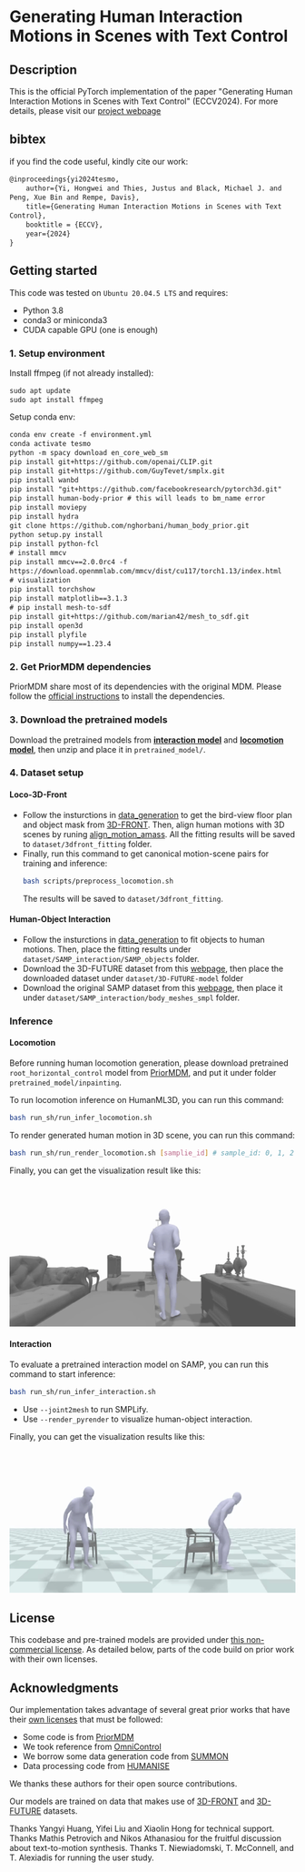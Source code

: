 # Generating Human Interaction Motions in Scenes with Text Control

## Description 
This is the official PyTorch implementation of the paper "Generating Human Interaction Motions in Scenes
with Text Control" (ECCV2024). For more details, please visit our [project webpage](https://research.nvidia.com/labs/toronto-ai/tesmo/)

## bibtex
if you find the code useful, kindly cite our work:

```
@inproceedings{yi2024tesmo,
    author={Yi, Hongwei and Thies, Justus and Black, Michael J. and Peng, Xue Bin and Rempe, Davis},
    title={Generating Human Interaction Motions in Scenes with Text Control},
    booktitle = {ECCV},
    year={2024}
}  
```


## Getting started

This code was tested on `Ubuntu 20.04.5 LTS` and requires:

* Python 3.8
* conda3 or miniconda3
* CUDA capable GPU (one is enough)

### 1. Setup environment 

Install ffmpeg (if not already installed):

```shell
sudo apt update
sudo apt install ffmpeg
```

Setup conda env:

```shell
conda env create -f environment.yml
conda activate tesmo
python -m spacy download en_core_web_sm
pip install git+https://github.com/openai/CLIP.git
pip install git+https://github.com/GuyTevet/smplx.git
pip install wanbd
pip install "git+https://github.com/facebookresearch/pytorch3d.git"
pip install human-body-prior # this will leads to bm_name error
pip install moviepy
pip install hydra
git clone https://github.com/nghorbani/human_body_prior.git
python setup.py install
pip install python-fcl
# install mmcv
pip install mmcv==2.0.0rc4 -f https://download.openmmlab.com/mmcv/dist/cu117/torch1.13/index.html
# visualization
pip install torchshow
pip install matplotlib==3.1.3
# pip install mesh-to-sdf
pip install git+https://github.com/marian42/mesh_to_sdf.git
pip install open3d
pip install plyfile
pip install numpy==1.23.4
```

### 2. Get PriorMDM dependencies

PriorMDM share most of its dependencies with the original MDM. Please follow the [official instructions](https://github.com/priorMDM/priorMDM?tab=readme-ov-file#getting-started) to install the dependencies.


</details>


### 3. Download the pretrained models

Download the pretrained models from **[interaction model](https://www.dropbox.com/scl/fo/1r7kpf6glmu92g77bdse4/ACjns4KBFFtDiSgH6yFKWL4?rlkey=e49ar7qm5jqgb5txhsku58mm0&st=6uutl92g&dl=0)** and **[locomotion model](https://www.dropbox.com/scl/fo/srl6hyuon5j40omv8p8ok/AJh6wmIScthloNK5R-gQRm0?rlkey=qygk6ya0gxhypnrhn3uv58umx&st=goi99lbo&dl=0)**, then unzip and place it in `pretrained_model/`.


### 4. Dataset setup
#### Loco-3D-Front
- Follow the insturctions in [data_generation](/data_generation/README.md) to get the bird-view floor plan and object mask from [3D-FRONT](https://tianchi.aliyun.com/specials/promotion/alibaba-3d-scene-dataset). 
Then, align human motions with 3D scenes by runing [align_motion_amass](/data_generation/locomotion/align_motion_amass.py). All the fitting results will be saved to `dataset/3dfront_fitting` folder.
- Finally, run this command to get canonical motion-scene pairs for training and inference:
    ```bash
    bash scripts/preprocess_locomotion.sh
    ```
    The results will be saved to `dataset/3dfront_fitting`.

#### Human-Object Interaction
- Follow the insturctions in [data_generation](/data_generation/README.md) to fit objects to human motions.
Then, place the fitting results under `dataset/SAMP_interaction/SAMP_objects` folder.
- Download the 3D-FUTURE dataset from this [webpage](https://tianchi.aliyun.com/specials/promotion/alibaba-3d-scene-dataset), then place the downloaded dataset under `dataset/3D-FUTURE-model` folder 
- Download the original SAMP dataset from this [webpage](https://samp.is.tue.mpg.de/), then place it under `dataset/SAMP_interaction/body_meshes_smpl` folder.


### Inference 

#### Locomotion
Before running human locomotion generation, please download pretrained `root_horizontal_control` model from [PriorMDM](https://github.com/priorMDM/priorMDM.git), and put it under folder `pretrained_model/inpainting`.

To run locomotion inference on HumanML3D, you can run this command:
```bash
bash run_sh/run_infer_locomotion.sh
```

To render generated human motion in 3D scene, you can run this command:
```bash
bash run_sh/run_render_locomotion.sh [samplie_id] # sample_id: 0, 1, 2 ...
```
Finally, you can get the visualization result like this:

![locomotion_vis](assets/locomotion.gif)


#### Interaction
To evaluate a pretrained interaction model on SAMP, you can run this command to start inference:
```bash
bash run_sh/run_infer_interaction.sh
```
* Use `--joint2mesh` to run SMPLify.
* Use `--render_pyrender` to visualize human-object interaction.

Finally, you can get the visualization results like this:

![interaction_vis](assets/interaction.gif)

## License
This codebase and pre-trained models are provided under [this non-commercial license](./LICENSE). As detailed below, parts of the code build on prior work with their own licenses.

## Acknowledgments

Our implementation takes advantage of several great prior works that have their [own licenses](./licenses/LICENSES_3RD_PARTY) that must be followed:
* Some code is from [PriorMDM](https://github.com/priorMDM/priorMDM)
* We took reference from [OmniControl](https://github.com/neu-vi/OmniControl)
* We borrow some data generation code from [SUMMON](https://github.com/onestarYX/summon)
* Data processing code from [HUMANISE](https://github.com/Silverster98/HUMANISE/tree/main)

We thanks these authors for their open source contributions. 

Our models are trained on data that makes use of [3D-FRONT](./licenses/3D-FRONT.pdf) and [3D-FUTURE](./licenses/3D-FUTURE.pdf) datasets.

Thanks Yangyi Huang, Yifei Liu and Xiaolin Hong for technical support.
Thanks Mathis Petrovich and Nikos Athanasiou for the fruitful discussion about text-to-motion synthesis.
Thanks T. Niewiadomski, T. McConnell, and T. Alexiadis for running the user study.

